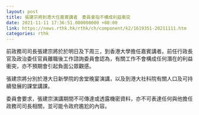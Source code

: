 ```yaml
---
layout: post
title: 張建宗將到港大任嘉賓講者　委員會指不構成利益衝突
date: 2021-11-11 17:36:51.000000000 +08:00
link: https://news.rthk.hk/rthk/ch/component/k2/1619351-20211111.htm
categories: rthk
---
```


前政務司司長張建宗將於於明日及下周三，到香港大學擔任嘉賓講者。前任行政長官及政治委任官員離職後工作諮詢委員會認為，有關工作不會構成任何潛在的利益衝突，亦不預期會引起負面公眾觀感。

張建宗將分別於港大日新學院的舍堂晚宴演講，以及到港大社科院有關人口及可持續發展的課堂講課。

委員會要求，張建宗演講期間不可傳達或透露機密資料，亦不可表達任何與他擔任政務司司長相關，並可能令政府尷尬的內容。
